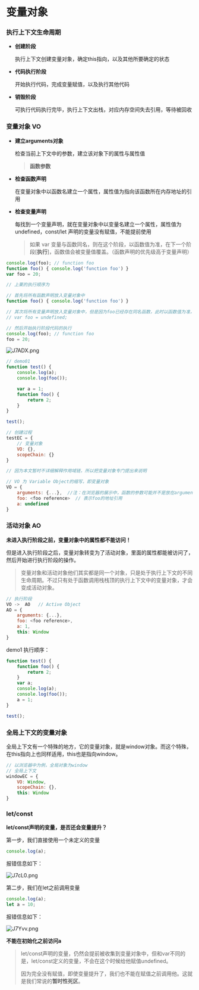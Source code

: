 # 变量对象

### 执行上下文生命周期

- **创建阶段**
  
  执行上下文创建变量对象，确定this指向，以及其他所要确定的状态

- **代码执行阶段**
  
  开始执行代码，完成变量赋值，以及执行其他代码

- **销毁阶段**
  
  可执行代码执行完毕，执行上下文出栈，对应内存空间失去引用，等待被回收

### 变量对象 VO

- **建立arguments对象**
  
  检查当前上下文中的参数，建立该对象下的属性与属性值
  
  > **函数参数**

- **检查函数声明**
  
  在变量对象中以函数名建立一个属性，属性值为指向该函数所在内存地址的引用

- **检查变量声明**
  
  每找到一个变量声明，就在变量对象中以变量名建立一个属性，属性值为undefined，const/let 声明的变量没有赋值，不能提前使用
  
  > 如果 var 变量与函数同名，则在这个阶段，以函数值为准，在下一个阶段[**执行**]，函数值会被变量值覆盖。（函数声明的优先级高于变量声明）

```javascript
console.log(foo); // function foo
function foo() { console.log('function foo') }
var foo = 20;
```

```javascript
// 上栗的执行顺序为

// 首先将所有函数声明放入变量对象中
function foo() { console.log('function foo') }

// 其次将所有变量声明放入变量对象中，但是因为foo已经存在同名函数，此时以函数值为准，而不会被undefined覆盖
// var foo = undefined;

// 然后开始执行阶段代码的执行
console.log(foo); // function foo
foo = 20;
```

![J7ADX.png](https://upload-images.jianshu.io/upload_images/599584-7d131cfe82a20d37.png?imageMogr2/auto-orient/strip|imageView2/2/w/701/format/webp)

```javascript
// demo01
function test() {
    console.log(a);
    console.log(foo());

    var a = 1;
    function foo() {
        return 2;
    }
}

test();
```

```javascript
// 创建过程
testEC = {
    // 变量对象
    VO: {},
    scopeChain: {}
}

// 因为本文暂时不详细解释作用域链，所以把变量对象专门提出来说明

// VO 为 Variable Object的缩写，即变量对象
VO = {
    arguments: {...},  //注：在浏览器的展示中，函数的参数可能并不是放在arguments对象中，这里为了方便理解，我做了这样的处理
    foo: <foo reference>  // 表示foo的地址引用
    a: undefined
}
```

### 活动对象 AO

**未进入执行阶段之前，变量对象中的属性都不能访问！**

但是进入执行阶段之后，变量对象转变为了活动对象，里面的属性都能被访问了，然后开始进行执行阶段的操作。

> 变量对象和活动对象他们其实都是同一个对象，只是处于执行上下文的不同生命周期。不过只有处于函数调用栈栈顶的执行上下文中的变量对象，才会变成活动对象。

```javascript
// 执行阶段
VO ->  AO   // Active Object
AO = {
    arguments: {...},
    foo: <foo reference>,
    a: 1,
    this: Window
}
```

demo1 执行顺序：

```javascript
function test() {
    function foo() {
        return 2;
    }
    var a;
    console.log(a);
    console.log(foo());
    a = 1;
}

test();
```

### 全局上下文的变量对象

全局上下文有一个特殊的地方，它的变量对象，就是window对象。而这个特殊，在this指向上也同样适用，this也是指向window。

```javascript
// 以浏览器中为例，全局对象为window
// 全局上下文
windowEC = {
    VO: Window,
    scopeChain: {},
    this: Window
}
```

### let/const

**let/const声明的变量，是否还会变量提升？**

第一步，我们直接使用一个未定义的变量

```javascript
console.log(a);
```

报错信息如下：

![J7cL0.png](https://upload-images.jianshu.io/upload_images/599584-7863a571418b5515.png?imageMogr2/auto-orient/strip|imageView2/2/w/842/format/webp)

第二步，我们在let之前调用变量

```javascript
console.log(a);
let a = 10;
```

报错信息如下：

![J7Yvv.png](https://upload-images.jianshu.io/upload_images/599584-19d13a455d440c91.png?imageMogr2/auto-orient/strip|imageView2/2/w/1070/format/webp)

**不能在初始化之前访问a**

> let/const声明的变量，仍然会提前被收集到变量对象中，但和var不同的是，let/const定义的变量，不会在这个时候给他赋值undefined。
> 
> 因为完全没有赋值，即使变量提升了，我们也不能在赋值之前调用他。这就是我们常说的**暂时性死区**。
